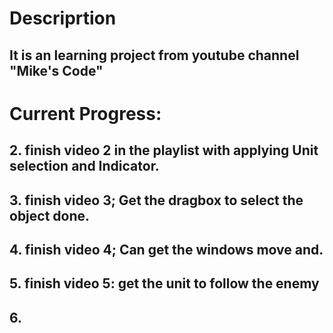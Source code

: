 # Descriprtion
## It is an learning project from youtube channel "Mike's Code"

# Current Progress:
## 2. finish video 2 in the playlist with applying Unit selection and Indicator. 
## 3. finish video 3; Get the dragbox to select the object done.
## 4. finish video 4; Can get the windows move and.
## 5. finish video 5: get the unit to follow the enemy
## 6. 